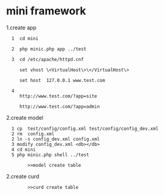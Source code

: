 mini framework
====

1.create app
   
      1  cd mini 
   
      2  php minic.php app ../test
   
      3  cd /etc/apache/httpd.cnf   
   
         set vhost \<VirtualHost\>\</VirtualHost\>
      
         set host  127.0.0.1 www.test.com
      
      4
         http://www.test.com/?app=site
      
         http://www.test.com/?app=admin


2.create model
      
      1 cp  test/config/config.xml test/config/config_dev.xml
      2 rm  config.xml
      2 ln -s config_dev.xml config.xml
      3 modify config_dev.xml <db></db>
      4 cd mini
      5 php minic.php shell ../test
      
            >>model create table
            
2.create curd             

            >>curd create table

